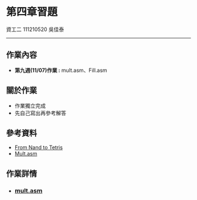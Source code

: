 # 第四章習題
資工二 111210520 吳佳泰

---

## 作業內容
* **第九週(11/07)作業 :** mult.asm、Fill.asm

## 關於作業
* 作業獨立完成
* 先自己寫出再參考解答

## 參考資料
* [From Nand to Tetris](https://www.nand2tetris.org/)
* [Mult.asm](https://github.com/ccc112a/cpu2os/blob/master/03-nand2tetris/04/mult/Mult.asm)

## 作業詳情
* ### [mult.asm](/mult/mult.asm)